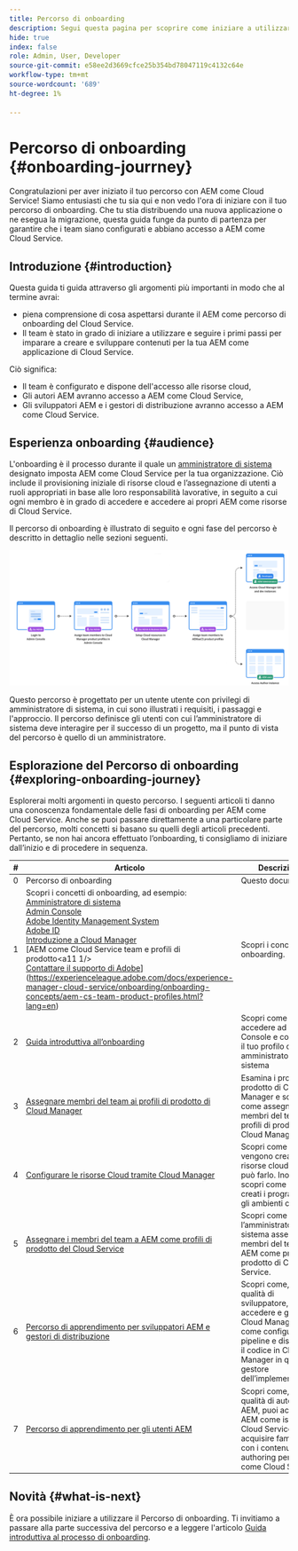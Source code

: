 ```yaml
---
title: Percorso di onboarding
description: Segui questa pagina per scoprire come iniziare a utilizzare il percorso di onboarding
hide: true
index: false
role: Admin, User, Developer
source-git-commit: e58ee2d3669cfce25b354bd78047119c4132c64e
workflow-type: tm+mt
source-wordcount: '689'
ht-degree: 1%

---
```


# Percorso di onboarding {#onboarding-jourrney}

Congratulazioni per aver iniziato il tuo percorso con AEM come Cloud Service! Siamo entusiasti che tu sia qui e non vedo l&#39;ora di iniziare con il tuo percorso di onboarding. Che tu stia distribuendo una nuova applicazione o ne esegua la migrazione, questa guida funge da punto di partenza per garantire che i team siano configurati e abbiano accesso a AEM come Cloud Service.

## Introduzione {#introduction}

Questa guida ti guida attraverso gli argomenti più importanti in modo che al termine avrai:

* piena comprensione di cosa aspettarsi durante il AEM come percorso di onboarding del Cloud Service.
* Il team è stato in grado di iniziare a utilizzare e seguire i primi passi per imparare a creare e sviluppare contenuti per la tua AEM come applicazione di Cloud Service.

Ciò significa:

* Il team è configurato e dispone dell&#39;accesso alle risorse cloud,
* Gli autori AEM avranno accesso a AEM come Cloud Service,
* Gli sviluppatori AEM e i gestori di distribuzione avranno accesso a AEM come Cloud Service.


## Esperienza onboarding {#audience}

L&#39;onboarding è il processo durante il quale un [amministratore di sistema ](https://experienceleague.adobe.com/docs/experience-manager-cloud-service/onboarding/onboarding-concepts/system-administrator.html?lang=en) designato imposta AEM come Cloud Service per la tua organizzazione. Ciò include il provisioning iniziale di risorse cloud e l’assegnazione di utenti a ruoli appropriati in base alle loro responsabilità lavorative, in seguito a cui ogni membro è in grado di accedere e accedere ai propri AEM come risorse di Cloud Service.

Il percorso di onboarding è illustrato di seguito e ogni fase del percorso è descritto in dettaglio nelle sezioni seguenti.

![](/help/journey-onboarding/assets/onboarding-journey.png)

Questo percorso è progettato per un utente utente con privilegi di amministratore di sistema, in cui sono illustrati i requisiti, i passaggi e l&#39;approccio. Il percorso definisce gli utenti con cui l’amministratore di sistema deve interagire per il successo di un progetto, ma il punto di vista del percorso è quello di un amministratore.

## Esplorazione del Percorso di onboarding {#exploring-onboarding-journey}

Esplorerai molti argomenti in questo percorso. I seguenti articoli ti danno una conoscenza fondamentale delle fasi di onboarding per AEM come Cloud Service. Anche se puoi passare direttamente a una particolare parte del percorso, molti concetti si basano su quelli degli articoli precedenti. Pertanto, se non hai ancora effettuato l’onboarding, ti consigliamo di iniziare dall’inizio e di procedere in sequenza.

| # | Articolo | Descrizione |
|---|---|---|
| 0 | Percorso di onboarding | Questo documento |
| 1 | Scopri i concetti di onboarding, ad esempio:<br>[Amministratore di sistema](https://experienceleague.adobe.com/docs/experience-manager-cloud-service/onboarding/onboarding-concepts/system-administrator.html?lang=en)<br>[Admin Console](https://experienceleague.adobe.com/docs/experience-manager-cloud-service/onboarding/onboarding-concepts/admin-console.html?lang=en)<br>[Adobe Identity Management System](https://experienceleague.adobe.com/docs/experience-manager-cloud-service/onboarding/onboarding-concepts/ims.html?lang=en)<br>[Adobe ID](https://experienceleague.adobe.com/docs/experience-manager-cloud-service/onboarding/onboarding-concepts/adobe-id.html?lang=en)<br>[Introduzione a Cloud Manager](https://experienceleague.adobe.com/docs/experience-manager-cloud-service/onboarding/onboarding-concepts/cloud-manager-introduction.html?lang=en)<br>[AEM come Cloud Service team e profili di prodotto&lt;a11 1/><br>[Contattare il supporto di Adobe](https://experienceleague.adobe.com/docs/experience-manager-cloud-service/onboarding/onboarding-concepts/onboarding-help-resources.html?lang=en)](https://experienceleague.adobe.com/docs/experience-manager-cloud-service/onboarding/onboarding-concepts/aem-cs-team-product-profiles.html?lang=en) | Scopri i concetti di onboarding. |
| 2 | [Guida introduttiva all’onboarding](/help/journey-onboarding/sysadmin/get-started-onboarding-journey.md) | Scopri come accedere ad Admin Console e controllare il tuo profilo come amministratore di sistema |
| 3 | [Assegnare membri del team ai profili di prodotto di Cloud Manager](/help/journey-onboarding/sysadmin/assign-team-members-cloud-manager.md) | Esamina i profili di prodotto di Cloud Manager e scopri come assegnare i membri del team ai profili di prodotto di Cloud Manager. |
| 4 | [Configurare le risorse Cloud tramite Cloud Manager](/help/journey-onboarding/sysadmin/setup-cloud-resources-via-cloud-manager.md) | Scopri come vengono create le risorse cloud e chi può farlo. Inoltre, scopri come vengono creati i programmi e gli ambienti cloud. |
| 5 | [Assegnare i membri del team a AEM come profili di prodotto del Cloud Service](/help/journey-onboarding/sysadmin/assign-team-members-aem-cloud-service.md) | Scopri come l’amministratore di sistema assegna i membri del team a AEM come profili di prodotto di Cloud Service. |
| 6 | [Percorso di apprendimento per sviluppatori AEM e gestori di distribuzione](/help/journey-onboarding/sysadmin/learning-path-developers-deploymentmanagers.md) | Scopri come, in qualità di sviluppatore, puoi accedere e gestire Cloud Manager Git e come configurare le pipeline e distribuire il codice in Cloud Manager in quanto gestore dell’implementazione. |
| 7 | [Percorso di apprendimento per gli utenti AEM](/help/journey-onboarding/sysadmin/learning-path-aem-users.md) | Scopri come, in qualità di autore AEM, puoi accedere AEM come istanza di Cloud Service e acquisire familiarità con i contenuti di authoring per AEM come Cloud Service. |

## Novità {#what-is-next}

È ora possibile iniziare a utilizzare il Percorso di onboarding. Ti invitiamo a passare alla parte successiva del percorso e a leggere l&#39;articolo [Guida introduttiva al processo di onboarding](/help/journey-onboarding/sysadmin/get-started-onboarding-journey.md).